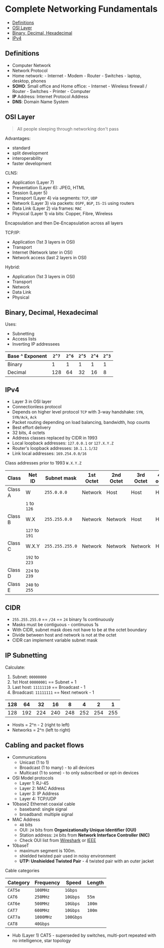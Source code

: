 # Complete Networking Fundamentals

<!-- START doctoc generated TOC please keep comment here to allow auto update -->
<!-- DON'T EDIT THIS SECTION, INSTEAD RE-RUN doctoc TO UPDATE -->

- [Definitions](#definitions)
- [OSI Layer](#osi-layer)
- [Binary, Decimal, Hexadecimal](#binary-decimal-hexadecimal)
- [IPv4](#ipv4)

<!-- END doctoc generated TOC please keep comment here to allow auto update -->

## Definitions

- Computer Network
- Network Protocol
- Home network: - Internet - Modem - Router - Switches - laptop, desktop, phones
- **SOHO**: Small office and Home office: - Internet - Wireless firewall / Router - Switches - Printer - Computer
- **IP** Address: Internet Protocol Address
- **DNS**: Domain Name System

## OSI Layer

> All people sleeping through networking don't pass

Advantages:

- standard
- split development
- interoperability
- faster development

CLNS:

- Application (Layer 7)
- Presentation (Layer 6): JPEG, HTML
- Session (Layer 5)
- Transport (Layer 4) via segments: `TCP`, `UDP`
- Network (Layer 3) via packets: `OSPF`, `BGP`, `IS-IS` using routers
- Data Link (Layer 2) via frames: `MAC`
- Physical (Layer 1) via bits: Copper, Fibre, Wireless

Encapsulation and then De-Encapsulation across all layers

TCP/IP:

- Application (1st 3 layers in OSI)
- Transport
- Internet (Network later in OSI)
- Network access (last 2 layers in OSI)

Hybrid:

- Application (1st 3 layers in OSI)
- Transport
- Network
- Data Link
- Physical

## Binary, Decimal, Hexadecimal

Uses:

- Subnetting
- Access lists
- Inverting IP addressees

| Base ^ Exponent | `2^7` | `2^6` | `2^5` | `2^4` | `2^3` |
| ------ | ------ | ------ | :----- | ------ | ------ |
| Binary | 1 | 1 | 1 | 1 | 1 |
| Decimal | 128 | 64 | 32 | 16 | 8 |

## IPv4

- Layer 3 in OSI layer
- Connectionless protocol
- Depends on higher level protocol `TCP` with 3-way handshake: `SYN`, `SYN/Ack`, `Ack`
- Packet routing depending on load balancing, bandwidth, hop counts
- Best effort delivery
- 32 bits, 4 octets
- Address classes replaced by CIDR in 1993
- Local loopback addresses: `127.0.0.1` or `127.X.Y.Z`
- Router's loopback addresses: `10.1.1.1/32`
- Link local addresses: `169.254.0.0/16`

Class addresses prior to 1993 `W.X.Y.Z`

| Class | Net ID | Subnet mask | 1st Octet | 2nd Octet | 3rd Octet | 4th octet | Host addresses
| ------ | ------ | ------ | ------ | ------ | ------ | ------ | ------ |
| Class A | W | `255.0.0.0` | Network | Host | Host | Host | 16.7 million
| | `1` to `126` |
| Class B | W.X | `255.255.0.0`  | Network | Network | Host | Host | 65.5 thousand
| | `127` to `191`
| Class C | W.X.Y | `255.255.255.0` | Network | Network | Network | Host | 254
| | `192` to `223`
| Class D | `224` to `239` |
| Class E | `240` to `255`

## CIDR

- `255.255.255.0` == `/24` == `24` binary 1s continuously
- Masks must be contiguous - continuous 1s
- With CIDR, subnet mask does not have to be at the octet boundary
- Divide between host and network is not at the octet
- CIDR can implement variable subnet mask

## IP Subnetting

Calculate:

1. Subnet: `00000000`
1. 1st Host `00000001` == Subnet + 1
1. Last host: `11111110` == Broadcast - 1
1. Broadcast: `11111111` == Next network - 1

| 128 | 64 | 32 | 16 | 8 | 4 | 2 | 1 |
| ------ | ------ | ------| ------ | ------ | ------ | ------ | ------ |
| 128 | 192 | 224 | 240 | 248 | 252 | 254 | 255 |

- Hosts = 2^n - 2 (right to left)
- Networks = 2^n (left to right)

## Cabling and packet flows

- Communications
    - Unicast (1 to 1)
    - Broadcast (1 to many) - to all devices
    - Multicast (1 to some) - to only subscribed or opt-in devices
- OSI Model protocols
    - Layer 1: RJ-45
    - Layer 2: MAC Address
    - Layer 3: IP Address
    - Layer 4: TCP/UDP
- 10base2 Ethernet coaxial cable
    - baseband: single signal
    - broadband: multiple signal
- MAC Address
    - `48` bits
    - OUI: `24` bits from **Organizationally Unique Identifier (OUI)**
    - Station address: `24` bits from **Network Interface Controller (NIC)**
    - Check OUI list from [Wireshark](https://www.wireshark.org/tools/oui-lookup.html) or [IEEE](http://standards-oui.ieee.org/oui.txt)
- 10baseT
    - maximum segment is 100m.
    - shielded twisted pair used in noisy environment
    - **UTP: Unshielded Twisted Pair** - 4 twisted pair with an outer jacket

Cable categories

| Category | Frequency | Speed | Length
| ------ | ------ | ------ | ------ |
| `CAT5e` | `100MHz` | `1Gbps`
| `CAT6` | `250MHz` | `10Gbps` | `55m`
| `CAT6e` | `500MHz` | `10Gbps`| `100m`
| `CAT7` | `600MHz` | `10Gbps` | `100m`
| `CAT7a` | `1000MHz` | `100Gbps`
| `CAT8` | `40Gbps`

- Hub (Layer 1) CAT5 - superseded by switches, multi-port repeated with no intelligence, star topology
